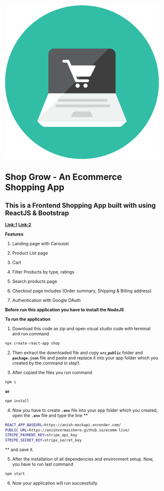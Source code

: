 ![alt text](image.png)

# Shop Grow - An Ecommerce Shopping App
## This is a Frontend Shopping App built with using ReactJS & Bootstrap

[**Link:1**](https://ecomm-store-22.web.app) 
[**Link:2**](https://anishvermaishere.github.io/ecomm-live/)



**Features**

1. Landing  page with Carousel

2. Product List page

3. Cart 

4. Filter Products by type, ratings

5. Search products page

6. Checkout page includes (Order summary, Shipping & Billing address)

7. Authentication with Google OAuth



**Before run this application you have to install the NodeJS**

**To run the application**

1. Download this code as zip and open visual studio code with terminal and run command 

```bash
npx create-react-app shop

```

2. Then extract the downloaded file and copy **`src`**,**`public`** folder and **`package.json`** file and paste and replace it into your app folder which you created by the command in step1.

3. After copied the files you run command 

```bash
npm i

``` 
**or**

```bash 
npm install

```

4. Now you have to create **`.env`** file into your app folder which you created, open the **`.env`** file and type the line **

```bash
REACT_APP_BASEURL=https://anish-mockapi.onrender.com/
PUBLIC_URL=https://anishvermaishere.github.io/ecomm-live/
STRIPE_PAYMENT_KEY=stripe_api_key
STRIPE_SECRET_KEY=stripe_secret_key

```
** and save it.

5. After the installation of all dependencies and environment setup. Now, you have to run last command 

```bash
npm start
```

6. Now your application will run successfully.
